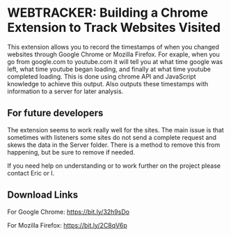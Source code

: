 # WEBTRACKER: Building a Chrome Extension to Track Websites Visited
This extension allows you to record the timestamps of when you changed websites through Google Chrome or Mozilla Firefox. 
For exaple, when you go from google.com to youtube.com it will tell you at what time google was left, what time youtube began loading, and finally at what time youtube completed loading.
This is done using chrome API and JavaScript knowledge to achieve this output.
Also outputs these timestamps with information to a server for later analysis.


## For future developers
The extension seems to work really well for the sites. 
The main issue is that sometimes with listeners some sites do not send a complete request and skews the data in the Server folder. 
There is a method to remove this from happening, but be sure to remove if needed. 

If you need help on understanding or to work further on the project please contact Eric or I.


## Download Links
For Google Chrome: https://bit.ly/32h9sDo

For Mozilla Firefox: https://bit.ly/2C8qV6p
